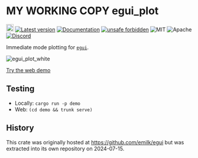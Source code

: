 
# MY WORKING COPY egui_plot

[<img alt="github" src="https://img.shields.io/badge/github-emilk/egui_plot-8da0cb?logo=github" height="20">](https://github.com/emilk/egui_plot)
[![Latest version](https://img.shields.io/crates/v/egui_plot.svg)](https://crates.io/crates/egui_plot)
[![Documentation](https://docs.rs/egui_plot/badge.svg)](https://docs.rs/egui_plot)
[![unsafe forbidden](https://img.shields.io/badge/unsafe-forbidden-success.svg)](https://github.com/rust-secure-code/safety-dance/)
![MIT](https://img.shields.io/badge/license-MIT-blue.svg)
![Apache](https://img.shields.io/badge/license-Apache-blue.svg)
[![Discord](https://img.shields.io/discord/900275882684477440?label=egui%20discord)](https://discord.gg/JFcEma9bJq)

Immediate mode plotting for [`egui`](https://github.com/emilk/egui).

![egui_plot_white](https://github.com/user-attachments/assets/b29acf5e-ccbf-4cb7-b03b-7e258fa5db16)

[Try the web demo](https://emilk.github.io/egui_plot/)

## Testing

- Locally: `cargo run -p demo`
- Web: `(cd demo && trunk serve)`

## History

This crate was originally hosted at <https://github.com/emilk/egui> but was extracted into its own repository on 2024-07-15.
